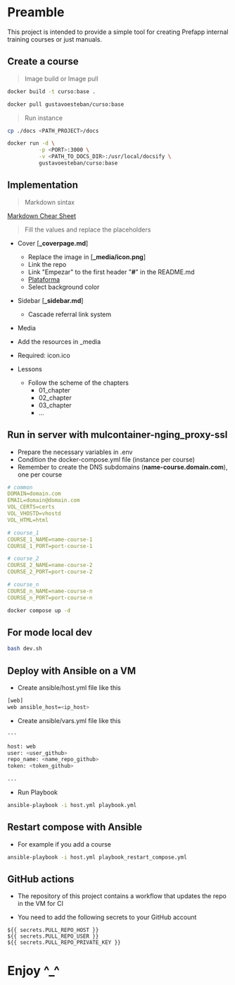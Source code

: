 # Preamble

This project is intended to provide a simple tool for creating Prefapp internal training courses or just manuals.

## Create a course

>Image build or Image pull

```bash
docker build -t curso:base .
```

```bash
docker pull gustavoesteban/curso:base
```

>Run instance

```bash
cp ./docs <PATH_PROJECT>/docs
```

```bash
docker run -d \
          -p <PORT>:3000 \
          -v <PATH_TO_DOCS_DIR>:/usr/local/docsify \
          gustavoesteban/curso:base
```

## Implementation

> Markdown sintax

[Markdown Chear Sheet](https://www.markdownguide.org/cheat-sheet)

> Fill the values and replace the placeholders

- Cover [**_coverpage.md**]
  - Replace the image in [**_media/icon.png**]
  - Link the repo
  - Link "Empezar" to the first header "**#**" in the README.md
  - [Plataforma](https://domain.com)
  - Select background color

- Sidebar [**_sidebar.md**]
  - Cascade referral link system

- Media
 - Add the resources in _media
 - Required: icon.ico

- Lessons
  - Follow the scheme of the chapters
    - 01_chapter
    - 02_chapter
    - 03_chapter
    - ...

## Run in server with mulcontainer-nging_proxy-ssl

- Prepare the necessary variables in .env
- Condition the docker-compose.yml file (instance per course)
- Remember to create the DNS subdomains (**name-course.domain.com**), one per course

```yml
# common
DOMAIN=domain.com
EMAIL=domain@domain.com
VOL_CERTS=certs
VOL_VHOSTD=vhostd
VOL_HTML=html

# course_1
COURSE_1_NAME=name-course-1
COURSE_1_PORT=port-course-1

# course_2
COURSE_2_NAME=name-course-2
COURSE_2_PORT=port-course-2

# course_n
COURSE_n_NAME=name-course-n
COURSE_n_PORT=port-course-n
```

```bash
docker compose up -d
```

## For mode local dev

```bash
bash dev.sh
```

## Deploy with Ansible on a VM

- Create ansible/host.yml file like this

```bash
[web]
web ansible_host=<ip_host>
```

- Create ansible/vars.yml file like this

```bash
---

host: web
user: <user_github>
repo_name: <name_repo_github>
token: <token_github>

...
```

- Run Playbook

```bash
ansible-playbook -i host.yml playbook.yml
```

## Restart compose with Ansible

- For example if you add a course

```bash
ansible-playbook -i host.yml playbook_restart_compose.yml
```

## GitHub actions

- The repository of this project contains a workflow that updates the repo in the VM for CI

- You need to add the following secrets to your GitHub account

```secrets
${{ secrets.PULL_REPO_HOST }}
${{ secrets.PULL_REPO_USER }}
${{ secrets.PULL_REPO_PRIVATE_KEY }}
```

# Enjoy ^_^
